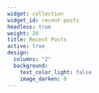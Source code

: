 ```yaml
---
widget: collection
widget_id: recent-posts
headless: true
weight: 20
title: Recent Posts
active: true
design:
  columns: "2"
  background:
    text_color_light: false
    image_darken: 0
---
```

